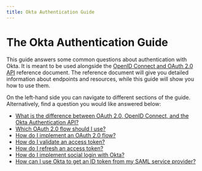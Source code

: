 ```yaml
---
title: Okta Authentication Guide
---
```


# The Okta Authentication Guide

This guide answers some common questions about authentication with Okta. It is meant to be used alongside the [OpenID Connect and OAuth 2.0 API](/docs/api/resources/oidc/) reference document. The reference document will give you detailed information about endpoints and resources, while this guide will show you how to use them.

On the left-hand side you can navigate to different sections of the guide. Alternatively, find a question you would like answered below:

- [What is the difference between OAuth 2.0, OpenID Connect, and the Okta Authentication API?](/authentication-guide/auth-overview/#authentication-api-vs-oauth-20-vs-openid-connect)
- [Which OAuth 2.0 flow should I use?](/authentication-guide/auth-overview/#choosing-an-oauth-20-flow)
- [How do I implement an OAuth 2.0 flow?](/authentication-guide/implementing-authentication/)
- [How do I validate an access token?](/authentication-guide/tokens/validating-access-tokens/)
- [How do I refresh an access token?](/authentication-guide/tokens/refreshing-tokens/)
- [How do I implement social login with Okta?](/authentication-guide/social-login/)
- [How can I use Okta to get an ID token from my SAML service provider?](/authentication-guide/saml-login/)
